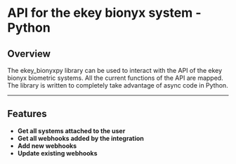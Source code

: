 # API for the ekey bionyx system - Python

## Overview

The ekey_bionyxpy library can be used to interact with the API of the ekey bionyx biometric systems. All the current functions of the API are mapped. The library is written to completely take advantage of async code in Python.

---

## Features

- **Get all systems attached to the user**
- **Get all webhooks added by the integration**
- **Add new webhooks**
- **Update existing webhooks**
